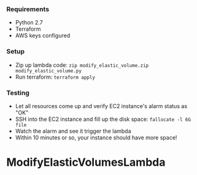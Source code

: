### Requirements

* Python 2.7
* Terraform
* AWS keys configured

### Setup

* Zip up lambda code: `zip modify_elastic_volume.zip modify_elastic_volume.py`
* Run terraform: `terraform apply`

### Testing

* Let all resources come up and verify EC2 instance's alarm status as "OK"
* SSH into the EC2 instance and fill up the disk space: `fallocate -l 6G file`
* Watch the alarm and see it trigger the lambda
* Within 10 minutes or so, your instance should have more space!
# ModifyElasticVolumesLambda
